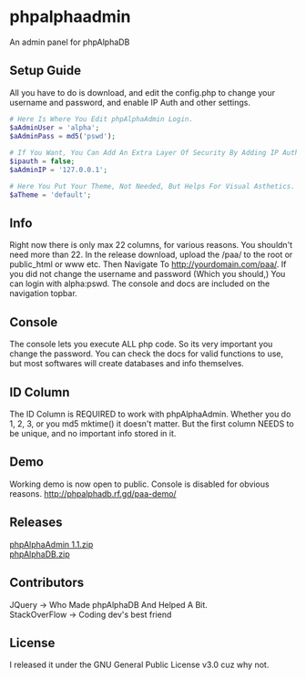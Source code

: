 # phpalphaadmin
An admin panel for phpAlphaDB
## Setup Guide
All you have to do is download, and edit the config.php to change your username and password, and enable IP Auth and other settings.
```php
# Here Is Where You Edit phpAlphaAdmin Login.
$aAdminUser = 'alpha';
$aAdminPass = md5('pswd');
	
# If You Want, You Can Add An Extra Layer Of Security By Adding IP Authentication. NOTE: This Does Not Work If You Are On localhost, Or If You Are Dynamic. Disabled By Default.
$ipauth = false;
$aAdminIP = '127.0.0.1';

# Here You Put Your Theme, Not Needed, But Helps For Visual Asthetics.
$aTheme = 'default';
```
## Info
Right now there is only max 22 columns, for various reasons. You shouldn't need more than 22. In the release download, upload the /paa/ to the root or public_html or www etc. Then Navigate To http://yourdomain.com/paa/. If you did not change the username and password (Which you should,) You can login with alpha:pswd. The console and docs are included on the navigation topbar.
## Console
The console lets you execute ALL php code. So its very important you change the password. You can check the docs for valid functions to use, but most softwares will create databases and info themselves.
## ID Column
The ID Column is REQUIRED to work with phpAlphaAdmin. Whether you do 1, 2, 3, or you md5 mktime() it doesn't matter. But the first column NEEDS to be unique, and no important info stored in it.
## Demo
Working demo is now open to public.
Console is disabled for obvious reasons.
http://phpalphadb.rf.gd/paa-demo/
## Releases
[phpAlphaAdmin 1.1.zip](https://github.com/mcclureski/phpalphaadmin/releases/download/1.1/phpAlphaAdmin1.2.zip) <br />
[phpAlphaDB.zip](https://www.unrealsecurity.net/downloads/phpAlphaDB.zip)
## Contributors
JQuery -> Who Made phpAlphaDB And Helped A Bit. <br />
StackOverFlow -> Coding dev's best friend
## License
I released it under the GNU General Public License v3.0 cuz why not.
